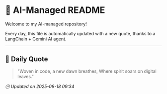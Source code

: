 # 🧠 AI-Managed README

Welcome to my AI-managed repository!

Every day, this file is automatically updated with a new quote, thanks to a LangChain + Gemini AI agent.

---

## 📅 Daily Quote

> "Woven in code, a new dawn breathes,
Where spirit soars on digital leaves."

*🕒 Updated on 2025-08-18 09:34*
